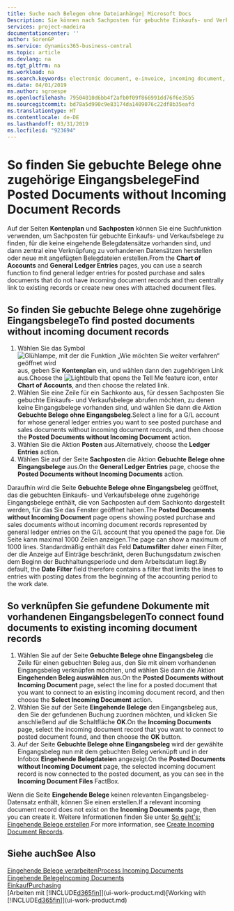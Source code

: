 ```yaml
---
title: Suche nach Belegen ohne Dateianhänge| Microsoft Docs
Description: Sie können nach Sachposten für gebuchte Einkaufs- und Verkaufsbelege suchen, die keine eingehenden elektronische Belege haben, wie importierte Rechnungen.
services: project-madeira
documentationcenter: ''
author: SorenGP
ms.service: dynamics365-business-central
ms.topic: article
ms.devlang: na
ms.tgt_pltfrm: na
ms.workload: na
ms.search.keywords: electronic document, e-invoice, incoming document, OCR, ecommerce, document exchange, import invoice
ms.date: 04/01/2019
ms.author: sgroespe
ms.openlocfilehash: 79504010d6bb4f2afb0f09f866991dd76f6e35b5
ms.sourcegitcommit: bd78a5d990c9e83174da1409076c22df8b35eafd
ms.translationtype: HT
ms.contentlocale: de-DE
ms.lasthandoff: 03/31/2019
ms.locfileid: "923694"
---
```

# <a name="find-posted-documents-without-incoming-document-records"></a><span data-ttu-id="9ec25-103">So finden Sie gebuchte Belege ohne zugehörige Eingangsbelege</span><span class="sxs-lookup"><span data-stu-id="9ec25-103">Find Posted Documents without Incoming Document Records</span></span>
<span data-ttu-id="9ec25-104">Auf der Seiten **Kontenplan** und **Sachposten** können Sie eine Suchfunktion verwenden, um Sachposten für gebuchte Einkaufs- und Verkaufsbelege zu finden, für die keine eingehende Belegdatensätze vorhanden sind, und dann zentral eine Verknüpfung zu vorhandenen Datensätzen herstellen oder neue mit angefügten Belegdateien erstellen.</span><span class="sxs-lookup"><span data-stu-id="9ec25-104">From the **Chart of Accounts** and **General Ledger Entries** pages, you can use a search function to find general ledger entries for posted purchase and sales documents that do not have incoming document records and then centrally link to existing records or create new ones with attached document files.</span></span>

## <a name="to-find-posted-documents-without-incoming-document-records"></a><span data-ttu-id="9ec25-105">So finden Sie gebuchte Belege ohne zugehörige Eingangsbelege</span><span class="sxs-lookup"><span data-stu-id="9ec25-105">To find posted documents without incoming document records</span></span>
1. <span data-ttu-id="9ec25-106">Wählen Sie das Symbol ![Glühlampe, mit der die Funktion „Wie möchten Sie weiter verfahren“ geöffnet wird](media/ui-search/search_small.png "Wie möchten Sie weiter verfahren?") aus, geben Sie **Kontenplan** ein, und wählen dann den zugehörigen Link aus.</span><span class="sxs-lookup"><span data-stu-id="9ec25-106">Choose the ![Lightbulb that opens the Tell Me feature](media/ui-search/search_small.png "Tell me what you want to do") icon, enter **Chart of Accounts**, and then choose the related link.</span></span>
2. <span data-ttu-id="9ec25-107">Wählen Sie eine Zeile für ein Sachkonto aus, für dessen Sachposten Sie gebuchte Einkaufs- und Verkaufsbelege abrufen möchten, zu denen keine Eingangsbelege vorhanden sind, und wählen Sie dann die Aktion **Gebuchte Belege ohne Eingangsbeleg**.</span><span class="sxs-lookup"><span data-stu-id="9ec25-107">Select a line for a G/L account for whose general ledger entries you want to see posted purchase and sales documents without incoming document records, and then choose the **Posted Documents without Incoming Document** action.</span></span>
3. <span data-ttu-id="9ec25-108">Wählen Sie die Aktion **Posten** aus.</span><span class="sxs-lookup"><span data-stu-id="9ec25-108">Alternatively, choose the **Ledger Entries** action.</span></span>
4. <span data-ttu-id="9ec25-109">Wählen Sie auf der Seite **Sachposten** die Aktion **Gebuchte Belege ohne Eingangsbelege** aus.</span><span class="sxs-lookup"><span data-stu-id="9ec25-109">On the **General Ledger Entries** page, choose the **Posted Documents without Incoming Documents** action.</span></span>

<span data-ttu-id="9ec25-110">Daraufhin wird die Seite **Gebuchte Belege ohne Eingangsbeleg** geöffnet, das die gebuchten Einkaufs- und Verkaufsbelege ohne zugehörige Eingangsbelege enthält, die von Sachposten auf dem Sachkonto dargestellt werden, für das Sie das Fenster geöffnet haben.</span><span class="sxs-lookup"><span data-stu-id="9ec25-110">The **Posted Documents without Incoming Document** page opens showing posted purchase and sales documents without incoming document records represented by general ledger entries on the G/L account that you opened the page for.</span></span> <span data-ttu-id="9ec25-111">Die Seite kann maximal 1000 Zeilen anzeigen.</span><span class="sxs-lookup"><span data-stu-id="9ec25-111">The page can show a maximum of 1000 lines.</span></span> <span data-ttu-id="9ec25-112">Standardmäßig enthält das Feld **Datumsfilter** daher einen Filter, der die Anzeige auf Einträge beschränkt, deren Buchungsdatum zwischen dem Beginn der Buchhaltungsperiode und dem Arbeitsdatum liegt.</span><span class="sxs-lookup"><span data-stu-id="9ec25-112">By default, the **Date Filter** field therefore contains a filter that limits the lines to entries with posting dates from the beginning of the accounting period to the work date.</span></span>

## <a name="to-connect-found-documents-to-existing-incoming-document-records"></a><span data-ttu-id="9ec25-113">So verknüpfen Sie gefundene Dokumente mit vorhandenen Eingangsbelegen</span><span class="sxs-lookup"><span data-stu-id="9ec25-113">To connect found documents to existing incoming document records</span></span>
1. <span data-ttu-id="9ec25-114">Wählen Sie auf der Seite **Gebuchte Belege ohne Eingangsbeleg** die Zeile für einen gebuchten Beleg aus, den Sie mit einem vorhandenen Eingangsbeleg verknüpfen möchten, und wählen Sie dann die Aktion **Eingehenden Beleg auswählen** aus.</span><span class="sxs-lookup"><span data-stu-id="9ec25-114">On the **Posted Documents without Incoming Document** page, select the line for a posted document that you want to connect to an existing incoming document record, and then choose the **Select Incoming Document** action.</span></span>
2. <span data-ttu-id="9ec25-115">Wählen Sie auf der Seite **Eingehende Belege** den Eingangsbeleg aus, den Sie der gefundenen Buchung zuordnen möchten, und klicken Sie anschließend auf die Schaltfläche **OK**.</span><span class="sxs-lookup"><span data-stu-id="9ec25-115">On the **Incoming Documents** page, select the incoming document record that you want to connect to posted document found, and then choose the **OK** button.</span></span>
3. <span data-ttu-id="9ec25-116">Auf der Seite **Gebuchte Belege ohne Eingangsbeleg** wird der gewählte Eingangsbeleg nun mit dem gebuchten Beleg verknüpft und in der Infobox **Eingehende Belegdateien** angezeigt.</span><span class="sxs-lookup"><span data-stu-id="9ec25-116">On the **Posted Documents without Incoming Document** page, the selected incoming document record is now connected to the posted document, as you can see in the **Incoming Document Files** FactBox.</span></span>

<span data-ttu-id="9ec25-117">Wenn die Seite **Eingehende Belege** keinen relevanten Eingangsbeleg-Datensatz enthält, können Sie einen erstellen.</span><span class="sxs-lookup"><span data-stu-id="9ec25-117">If a relevant incoming document record does not exist on the **Incoming Documents** page, then you can create it.</span></span> <span data-ttu-id="9ec25-118">Weitere Informationen finden Sie unter [So geht's: Eingehende Belege erstellen](across-how-create-income-document-records.md).</span><span class="sxs-lookup"><span data-stu-id="9ec25-118">For more information, see [Create Incoming Document Records](across-how-create-income-document-records.md).</span></span>

## <a name="see-also"></a><span data-ttu-id="9ec25-119">Siehe auch</span><span class="sxs-lookup"><span data-stu-id="9ec25-119">See Also</span></span>
[<span data-ttu-id="9ec25-120">Eingehende Belege verarbeiten</span><span class="sxs-lookup"><span data-stu-id="9ec25-120">Process Incoming Documents</span></span>](across-process-income-documents.md)  
[<span data-ttu-id="9ec25-121">Eingehende Belege</span><span class="sxs-lookup"><span data-stu-id="9ec25-121">Incoming Documents</span></span>](across-income-documents.md)  
[<span data-ttu-id="9ec25-122">Einkauf</span><span class="sxs-lookup"><span data-stu-id="9ec25-122">Purchasing</span></span>](purchasing-manage-purchasing.md)  
<span data-ttu-id="9ec25-123">[Arbeiten mit [!INCLUDE[d365fin](includes/d365fin_md.md)]](ui-work-product.md)</span><span class="sxs-lookup"><span data-stu-id="9ec25-123">[Working with [!INCLUDE[d365fin](includes/d365fin_md.md)]](ui-work-product.md)</span></span>
